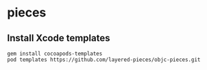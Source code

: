 # pieces

## Install Xcode templates

```
gem install cocoapods-templates
pod templates https://github.com/layered-pieces/objc-pieces.git
```
